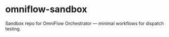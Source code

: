 # omniflow-sandbox
Sandbox repo for OmniFlow Orchestrator — minimal workflows for dispatch testing.
